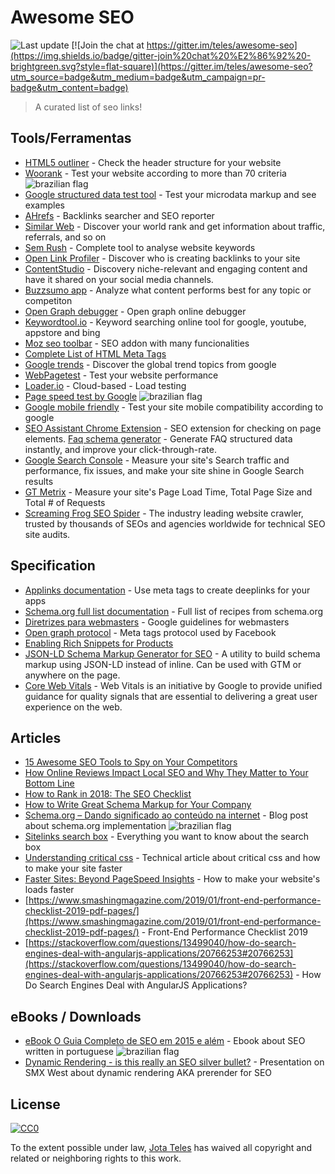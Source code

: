 # Awesome SEO

![Last update](https://img.shields.io/badge/last%20update-09%20MAY%202018-green.svg?style=flat-square)
[![Join the chat at https://gitter.im/teles/awesome-seo](https://img.shields.io/badge/gitter-join%20chat%20%E2%86%92%20-brightgreen.svg?style=flat-square)](https://gitter.im/teles/awesome-seo?utm_source=badge&utm_medium=badge&utm_campaign=pr-badge&utm_content=badge)

> A curated list of seo links!

[br]: https://upload.wikimedia.org/wikipedia/commons/4/40/Icons-flag-br.png  "Conteúdo disponível em português"

## Tools/Ferramentas
* [HTML5 outliner](https://gsnedders.html5.org/outliner/) - Check the header structure for your website
* [Woorank](https://www.woorank.com/pt/) - Test your website according to more than 70 criteria  ![brazilian flag][br]
* [Google structured data test tool](https://developers.google.com/structured-data/testing-tool/) - Test your microdata markup and see examples
* [AHrefs](https://ahrefs.com) - Backlinks searcher and SEO reporter
* [Similar Web](http://www.similarweb.com/) - Discover your world rank and get information about traffic, referrals, and so on
* [Sem Rush](http://www.semrush.com/) - Complete tool to analyse website keywords
* [Open Link Profiler](http://openlinkprofiler.org/) - Discover who is creating backlinks to your site
* [ContentStudio](https://app.contentstudio.io) - Discovery niche-relevant and engaging content and have it shared on your social media channels.
* [Buzzsumo app](https://app.buzzsumo.com) - Analyze what content performs best for any topic or competiton
* [Open Graph debugger](https://developers.facebook.com/tools/debug/) - Open graph online debugger
* [Keywordtool.io](http://keywordtool.io/) - Keyword searching online tool for google, youtube, appstore and bing
* [Moz seo toolbar](https://moz.com/tools/seo-toolbar) - SEO addon with many funcionalities
* [Complete List of HTML Meta Tags](https://gist.github.com/whitingx/3840905)
* [Google trends](https://www.google.com/trends/) - Discover the global trend topics from google
* [WebPagetest](http://www.webpagetest.org/) - Test your website performance
* [Loader.io](https://loader.io/) - Cloud-based - Load testing
* [Page speed test by Google](https://developers.google.com/speed/pagespeed/insights/?hl&#x3D;pt-BR)  ![brazilian flag][br]
* [Google mobile friendly](https://www.google.com/webmasters/tools/mobile-friendly) - Test your site mobile compatibility according to google
* [SEO Assistant Chrome Extension](https://chrome.google.com/webstore/detail/galileo-seo-assistant/jmehfdipeccfhbfbmkfpikgmfpamlalf) - SEO extension for checking on page elements.
[Faq schema generator](https://foxmaya.com/tools/faq-schema-generator) - Generate FAQ structured data instantly, and improve your click-through-rate.
* [Google Search Console](https://search.google.com/search-console/about) - Measure your site's Search traffic and performance, fix issues, and make your site shine in Google Search results
* [GT Metrix](https://gtmetrix.com/) - Measure your site's Page Load Time, Total Page Size and Total # of Requests
* [Screaming Frog SEO Spider](https://www.screamingfrog.co.uk/seo-spider/) - The industry leading website crawler, trusted by thousands of SEOs and agencies worldwide for technical SEO site audits.

## Specification
* [Applinks documentation](http://applinks.org/documentation/) - Use meta tags to create deeplinks for your apps
* [Schema.org full list documentation](http://schema.org/docs/full.html) - Full list of recipes from schema.org
* [Diretrizes para webmasters](https://support.google.com/webmasters/answer/35769) - Google guidelines for webmasters
* [Open graph protocol](http://opengraphprotocol.org/) - Meta tags protocol used by Facebook
* [Enabling Rich Snippets for Products](https://developers.google.com/structured-data/rich-snippets/products?hl&#x3D;en&amp;rd&#x3D;1)
* [JSON-LD Schema Markup Generator for SEO](https://www.jamesdflynn.com/json-ld-schema-generator/) - A utility to build schema markup using JSON-LD instead of inline.  Can be used with GTM or anywhere on the page.
* [Core Web Vitals](https://web.dev/vitals/) - Web Vitals is an initiative by Google to provide unified guidance for quality signals that are essential to delivering a great user experience on the web.

## Articles
* [15 Awesome SEO Tools to Spy on Your Competitors](http://blog.mention.com/competitor-seo-tools/) 
* [How Online Reviews Impact Local SEO and Why They Matter to Your Bottom Line](https://www.shopify.com/retail/119916611-how-online-reviews-impact-local-seo-and-why-they-matter-to-your-bottom-line)
* [How to Rank in 2018: The SEO Checklist](https://moz.com/blog/rank-in-2018-seo-checklist)
* [How to Write Great Schema Markup for Your Company](https://www.semrush.com/blog/schema-markup-for-company-corporations/)
* [Schema.org – Dando significado ao conteúdo na internet](http://blog.popupdesign.com.br/schema-org-dando-significado-ao-conteudo-na-internet/) - Blog post about schema.org implementation  ![brazilian flag][br]
* [Sitelinks search box](https://developers.google.com/structured-data/slsb-overview) - Everything you want to know about the search box
* [Understanding critical css](http://www.smashingmagazine.com/2015/08/understanding-critical-css/) - Technical article about critical css and how to make your site faster
* [Faster Sites: Beyond PageSpeed Insights](https://moz.com/blog/faster-sites-beyond-pagespeed-insights) - How to make your website's loads faster
* [https://www.smashingmagazine.com/2019/01/front-end-performance-checklist-2019-pdf-pages/](https://www.smashingmagazine.com/2019/01/front-end-performance-checklist-2019-pdf-pages/) - Front-End Performance Checklist 2019
* [https://stackoverflow.com/questions/13499040/how-do-search-engines-deal-with-angularjs-applications/20766253#20766253](https://stackoverflow.com/questions/13499040/how-do-search-engines-deal-with-angularjs-applications/20766253#20766253) - How Do Search Engines Deal with AngularJS Applications?   

## eBooks / Downloads
* [eBook O Guia Completo de SEO em 2015 e além](http://materiais.resultadosdigitais.com.br/guia-completo-seo) - Ebook about SEO written in portuguese  ![brazilian flag][br]
* [Dynamic Rendering - is this really an SEO silver bullet?](https://www.slideshare.net/goralewicz/dynamic-rendering-is-this-really-an-seo-silver-bullet) - Presentation on SMX West about dynamic rendering AKA prerender for SEO

## License

[![CC0](https://i.creativecommons.org/l/by/4.0/88x31.png)](http://creativecommons.org/licenses/by/4.0/)

To the extent possible under law, [Jota Teles](http://github.com/teles) has waived all copyright and related or neighboring rights to this work.
